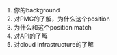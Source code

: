 1. 你的background 
2. 对PMG的了解，为什么这个position 
3. 为什么和这个position match 
4. 对API的了解 
5. 对cloud infrastructure的了解